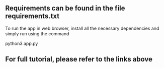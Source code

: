 
## Requirements can be found in the file requirements.txt

To run the app in web browser, install all the necessary dependencies and simply run using the command

python3 app.py

## For full tutorial, please refer to the links above

